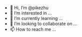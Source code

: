 - 👋 Hi, I’m @pikezhu
- 👀 I’m interested in ...
- 🌱 I’m currently learning ...
- 💞️ I’m looking to collaborate on ...
- 📫 How to reach me ...

<!---
pikezhu/pikezhu is a ✨ special ✨ repository because its `README.md` (this file) appears on your GitHub profile.
You can click the Preview link to take a look at your changes.
--->
